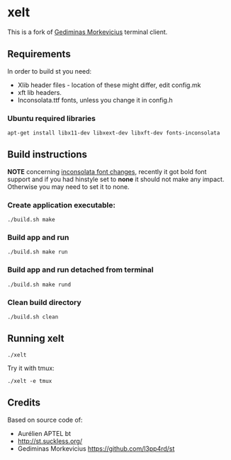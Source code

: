 # xelt

This is a fork of [Gediminas Morkevicius](https://github.com/l3pp4rd/st) terminal client.


## Requirements

In order to build st you need:

- Xlib header files - location of these might differ, edit config.mk
- xft lib headers.
- Inconsolata.ttf fonts, unless you change it in config.h


### Ubuntu required libraries

    apt-get install libx11-dev libxext-dev libxft-dev fonts-inconsolata
    
    
## Build instructions

**NOTE** concerning [inconsolata font
changes](https://bbs.archlinux.org/viewtopic.php?id=206805), recently it
got bold font support and if you had hinstyle set to **none** it should
not make any impact. Otherwise you may need to set it to none.

### Create application executable:

    ./build.sh make

### Build app and run

    ./build.sh make run

### Build app and run detached from terminal

    ./build.sh make rund

### Clean build directory

    ./build.sh clean


## Running xelt

    ./xelt

Try it with tmux:

    ./xelt -e tmux


## Credits

Based on source code of:
- Aurélien APTEL <aurelien dot aptel at gmail dot com> bt 
- http://st.suckless.org/
- Gediminas Morkevicius <https://github.com/l3pp4rd/st>

